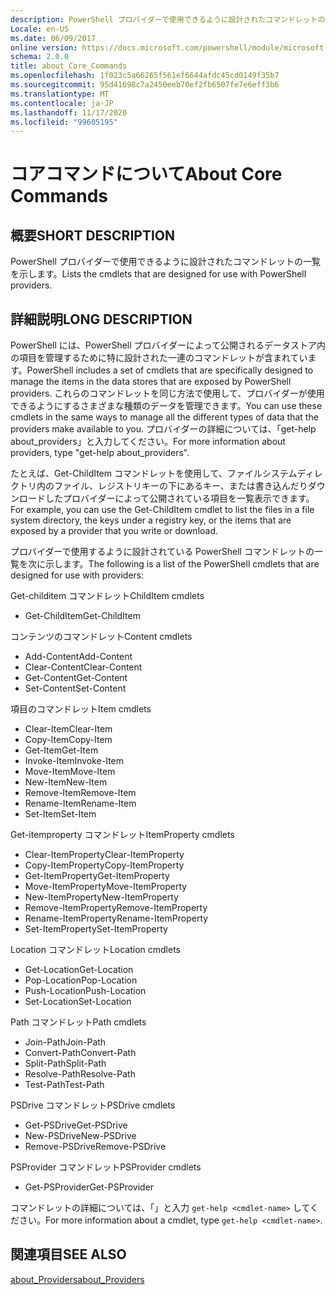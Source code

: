 ```yaml
---
description: PowerShell プロバイダーで使用できるように設計されたコマンドレットの一覧を示します。
Locale: en-US
ms.date: 06/09/2017
online version: https://docs.microsoft.com/powershell/module/microsoft.powershell.core/about/about_core_commands?view=powershell-7.2&WT.mc_id=ps-gethelp
schema: 2.0.0
title: about_Core_Commands
ms.openlocfilehash: 1f023c5a66265f561ef6644afdc45cd0149f35b7
ms.sourcegitcommit: 95d41698c7a2450eeb70ef2fb6507fe7e6eff3b6
ms.translationtype: MT
ms.contentlocale: ja-JP
ms.lasthandoff: 11/17/2020
ms.locfileid: "99605195"
---
```

# <a name="about-core-commands"></a><span data-ttu-id="dea6c-103">コアコマンドについて</span><span class="sxs-lookup"><span data-stu-id="dea6c-103">About Core Commands</span></span>

## <a name="short-description"></a><span data-ttu-id="dea6c-104">概要</span><span class="sxs-lookup"><span data-stu-id="dea6c-104">SHORT DESCRIPTION</span></span>
<span data-ttu-id="dea6c-105">PowerShell プロバイダーで使用できるように設計されたコマンドレットの一覧を示します。</span><span class="sxs-lookup"><span data-stu-id="dea6c-105">Lists the cmdlets that are designed for use with PowerShell providers.</span></span>

## <a name="long-description"></a><span data-ttu-id="dea6c-106">詳細説明</span><span class="sxs-lookup"><span data-stu-id="dea6c-106">LONG DESCRIPTION</span></span>

<span data-ttu-id="dea6c-107">PowerShell には、PowerShell プロバイダーによって公開されるデータストア内の項目を管理するために特に設計された一連のコマンドレットが含まれています。</span><span class="sxs-lookup"><span data-stu-id="dea6c-107">PowerShell includes a set of cmdlets that are specifically designed to manage the items in the data stores that are exposed by PowerShell providers.</span></span>
<span data-ttu-id="dea6c-108">これらのコマンドレットを同じ方法で使用して、プロバイダーが使用できるようにするさまざまな種類のデータを管理できます。</span><span class="sxs-lookup"><span data-stu-id="dea6c-108">You can use these cmdlets in the same ways to manage all the different types of data that the providers make available to you.</span></span> <span data-ttu-id="dea6c-109">プロバイダーの詳細については、「get-help about_providers」と入力してください。</span><span class="sxs-lookup"><span data-stu-id="dea6c-109">For more information about providers, type "get-help about_providers".</span></span>

<span data-ttu-id="dea6c-110">たとえば、Get-ChildItem コマンドレットを使用して、ファイルシステムディレクトリ内のファイル、レジストリキーの下にあるキー、または書き込んだりダウンロードしたプロバイダーによって公開されている項目を一覧表示できます。</span><span class="sxs-lookup"><span data-stu-id="dea6c-110">For example, you can use the Get-ChildItem cmdlet to list the files in a file system directory, the keys under a registry key, or the items that are exposed by a provider that you write or download.</span></span>

<span data-ttu-id="dea6c-111">プロバイダーで使用するように設計されている PowerShell コマンドレットの一覧を次に示します。</span><span class="sxs-lookup"><span data-stu-id="dea6c-111">The following is a list of the PowerShell cmdlets that are designed for use with providers:</span></span>

<span data-ttu-id="dea6c-112">Get-childitem コマンドレット</span><span class="sxs-lookup"><span data-stu-id="dea6c-112">ChildItem cmdlets</span></span>

- <span data-ttu-id="dea6c-113">Get-ChildItem</span><span class="sxs-lookup"><span data-stu-id="dea6c-113">Get-ChildItem</span></span>

<span data-ttu-id="dea6c-114">コンテンツのコマンドレット</span><span class="sxs-lookup"><span data-stu-id="dea6c-114">Content cmdlets</span></span>

- <span data-ttu-id="dea6c-115">Add-Content</span><span class="sxs-lookup"><span data-stu-id="dea6c-115">Add-Content</span></span>
- <span data-ttu-id="dea6c-116">Clear-Content</span><span class="sxs-lookup"><span data-stu-id="dea6c-116">Clear-Content</span></span>
- <span data-ttu-id="dea6c-117">Get-Content</span><span class="sxs-lookup"><span data-stu-id="dea6c-117">Get-Content</span></span>
- <span data-ttu-id="dea6c-118">Set-Content</span><span class="sxs-lookup"><span data-stu-id="dea6c-118">Set-Content</span></span>

<span data-ttu-id="dea6c-119">項目のコマンドレット</span><span class="sxs-lookup"><span data-stu-id="dea6c-119">Item cmdlets</span></span>

- <span data-ttu-id="dea6c-120">Clear-Item</span><span class="sxs-lookup"><span data-stu-id="dea6c-120">Clear-Item</span></span>
- <span data-ttu-id="dea6c-121">Copy-Item</span><span class="sxs-lookup"><span data-stu-id="dea6c-121">Copy-Item</span></span>
- <span data-ttu-id="dea6c-122">Get-Item</span><span class="sxs-lookup"><span data-stu-id="dea6c-122">Get-Item</span></span>
- <span data-ttu-id="dea6c-123">Invoke-Item</span><span class="sxs-lookup"><span data-stu-id="dea6c-123">Invoke-Item</span></span>
- <span data-ttu-id="dea6c-124">Move-Item</span><span class="sxs-lookup"><span data-stu-id="dea6c-124">Move-Item</span></span>
- <span data-ttu-id="dea6c-125">New-Item</span><span class="sxs-lookup"><span data-stu-id="dea6c-125">New-Item</span></span>
- <span data-ttu-id="dea6c-126">Remove-Item</span><span class="sxs-lookup"><span data-stu-id="dea6c-126">Remove-Item</span></span>
- <span data-ttu-id="dea6c-127">Rename-Item</span><span class="sxs-lookup"><span data-stu-id="dea6c-127">Rename-Item</span></span>
- <span data-ttu-id="dea6c-128">Set-Item</span><span class="sxs-lookup"><span data-stu-id="dea6c-128">Set-Item</span></span>

<span data-ttu-id="dea6c-129">Get-itemproperty コマンドレット</span><span class="sxs-lookup"><span data-stu-id="dea6c-129">ItemProperty cmdlets</span></span>

- <span data-ttu-id="dea6c-130">Clear-ItemProperty</span><span class="sxs-lookup"><span data-stu-id="dea6c-130">Clear-ItemProperty</span></span>
- <span data-ttu-id="dea6c-131">Copy-ItemProperty</span><span class="sxs-lookup"><span data-stu-id="dea6c-131">Copy-ItemProperty</span></span>
- <span data-ttu-id="dea6c-132">Get-ItemProperty</span><span class="sxs-lookup"><span data-stu-id="dea6c-132">Get-ItemProperty</span></span>
- <span data-ttu-id="dea6c-133">Move-ItemProperty</span><span class="sxs-lookup"><span data-stu-id="dea6c-133">Move-ItemProperty</span></span>
- <span data-ttu-id="dea6c-134">New-ItemProperty</span><span class="sxs-lookup"><span data-stu-id="dea6c-134">New-ItemProperty</span></span>
- <span data-ttu-id="dea6c-135">Remove-ItemProperty</span><span class="sxs-lookup"><span data-stu-id="dea6c-135">Remove-ItemProperty</span></span>
- <span data-ttu-id="dea6c-136">Rename-ItemProperty</span><span class="sxs-lookup"><span data-stu-id="dea6c-136">Rename-ItemProperty</span></span>
- <span data-ttu-id="dea6c-137">Set-ItemProperty</span><span class="sxs-lookup"><span data-stu-id="dea6c-137">Set-ItemProperty</span></span>

<span data-ttu-id="dea6c-138">Location コマンドレット</span><span class="sxs-lookup"><span data-stu-id="dea6c-138">Location cmdlets</span></span>

- <span data-ttu-id="dea6c-139">Get-Location</span><span class="sxs-lookup"><span data-stu-id="dea6c-139">Get-Location</span></span>
- <span data-ttu-id="dea6c-140">Pop-Location</span><span class="sxs-lookup"><span data-stu-id="dea6c-140">Pop-Location</span></span>
- <span data-ttu-id="dea6c-141">Push-Location</span><span class="sxs-lookup"><span data-stu-id="dea6c-141">Push-Location</span></span>
- <span data-ttu-id="dea6c-142">Set-Location</span><span class="sxs-lookup"><span data-stu-id="dea6c-142">Set-Location</span></span>

<span data-ttu-id="dea6c-143">Path コマンドレット</span><span class="sxs-lookup"><span data-stu-id="dea6c-143">Path cmdlets</span></span>

- <span data-ttu-id="dea6c-144">Join-Path</span><span class="sxs-lookup"><span data-stu-id="dea6c-144">Join-Path</span></span>
- <span data-ttu-id="dea6c-145">Convert-Path</span><span class="sxs-lookup"><span data-stu-id="dea6c-145">Convert-Path</span></span>
- <span data-ttu-id="dea6c-146">Split-Path</span><span class="sxs-lookup"><span data-stu-id="dea6c-146">Split-Path</span></span>
- <span data-ttu-id="dea6c-147">Resolve-Path</span><span class="sxs-lookup"><span data-stu-id="dea6c-147">Resolve-Path</span></span>
- <span data-ttu-id="dea6c-148">Test-Path</span><span class="sxs-lookup"><span data-stu-id="dea6c-148">Test-Path</span></span>

<span data-ttu-id="dea6c-149">PSDrive コマンドレット</span><span class="sxs-lookup"><span data-stu-id="dea6c-149">PSDrive cmdlets</span></span>

- <span data-ttu-id="dea6c-150">Get-PSDrive</span><span class="sxs-lookup"><span data-stu-id="dea6c-150">Get-PSDrive</span></span>
- <span data-ttu-id="dea6c-151">New-PSDrive</span><span class="sxs-lookup"><span data-stu-id="dea6c-151">New-PSDrive</span></span>
- <span data-ttu-id="dea6c-152">Remove-PSDrive</span><span class="sxs-lookup"><span data-stu-id="dea6c-152">Remove-PSDrive</span></span>

<span data-ttu-id="dea6c-153">PSProvider コマンドレット</span><span class="sxs-lookup"><span data-stu-id="dea6c-153">PSProvider cmdlets</span></span>

- <span data-ttu-id="dea6c-154">Get-PSProvider</span><span class="sxs-lookup"><span data-stu-id="dea6c-154">Get-PSProvider</span></span>

<span data-ttu-id="dea6c-155">コマンドレットの詳細については、「」と入力 `get-help <cmdlet-name>` してください。</span><span class="sxs-lookup"><span data-stu-id="dea6c-155">For more information about a cmdlet, type `get-help <cmdlet-name>`.</span></span>

## <a name="see-also"></a><span data-ttu-id="dea6c-156">関連項目</span><span class="sxs-lookup"><span data-stu-id="dea6c-156">SEE ALSO</span></span>

[<span data-ttu-id="dea6c-157">about_Providers</span><span class="sxs-lookup"><span data-stu-id="dea6c-157">about_Providers</span></span>](about_Providers.md)

